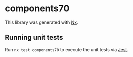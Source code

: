 # components70

This library was generated with [Nx](https://nx.dev).

## Running unit tests

Run `nx test components70` to execute the unit tests via [Jest](https://jestjs.io).
